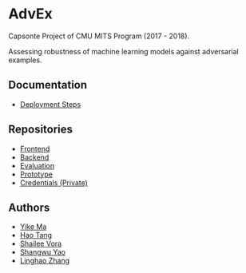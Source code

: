 # AdvEx

Capsonte Project of CMU MITS Program (2017 - 2018).

Assessing robustness of machine learning models against adversarial examples.

## Documentation

- [Deployment Steps](https://github.com/dnc1994/AdvEx/blob/master/docs/DEPLOYMENT.md)

## Repositories

- [Frontend](https://github.com/dnc1994/AdvEx-FE)
- [Backend](https://github.com/ShangwuYao/AdvEx_BE)
- [Evaluation](https://github.com/ShangwuYao/AdvEx_Evaluation)
- [Prototype](https://github.com/dnc1994/AdvEx-Alpha)
- [Credentials (Private)](https://github.com/dnc1994/AdvEx-Secrets)

## Authors

- [Yike Ma](https://github.com/yikema)
- [Hao Tang](https://github.com/ryantang1)
- [Shailee Vora](https://github.com/Shai25)
- [Shangwu Yao](https://github.com/ShangwuYao)
- [Linghao Zhang](https://github.com/dnc1994)
